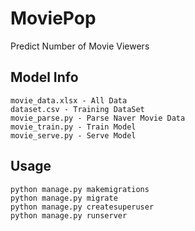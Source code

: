 # MoviePop

Predict Number of Movie Viewers

## Model Info
```
movie_data.xlsx - All Data
dataset.csv - Training DataSet
movie_parse.py - Parse Naver Movie Data
movie_train.py - Train Model
movie_serve.py - Serve Model
```

## Usage
```
python manage.py makemigrations
python manage.py migrate
python manage.py createsuperuser
python manage.py runserver
```